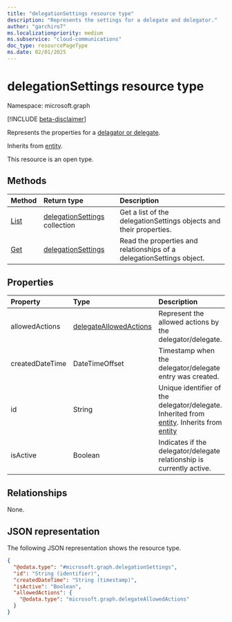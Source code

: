 ```yaml
---
title: "delegationSettings resource type"
description: "Represents the settings for a delegate and delegator."
author: "garchiro7"
ms.localizationpriority: medium
ms.subservice: "cloud-communications"
doc_type: resourcePageType
ms.date: 02/01/2025
---
```


# delegationSettings resource type

Namespace: microsoft.graph

[!INCLUDE [beta-disclaimer](../../includes/beta-disclaimer.md)]

Represents the properties for a [delagator or delegate](../resources/callsettings.md).

Inherits from [entity](../resources/entity.md).

This resource is an open type.

## Methods
|Method|Return type|Description|
|:---|:---|:---|
|[List](../api/callsettings-list-delegates.md)|[delegationSettings](../resources/delegationsettings.md) collection|Get a list of the delegationSettings objects and their properties.|
|[Get](../api/delegationsettings-get.md)|[delegationSettings](../resources/delegationsettings.md)|Read the properties and relationships of a delegationSettings object.|

## Properties
|Property|Type|Description|
|:---|:---|:---|
|allowedActions|[delegateAllowedActions](../resources/delegateallowedactions.md)|Represent the allowed actions by the delegator/delegate.|
|createdDateTime|DateTimeOffset|Timestamp when the delegator/delegate entry was created.|
|id|String|Unique identifier of the delegator/delegate. Inherited from [entity](../resources/entity.md). Inherits from [entity](../resources/entity.md)|
|isActive|Boolean|Indicates if the delegator/delegate relationship is currently active.|

## Relationships
None.

## JSON representation
The following JSON representation shows the resource type.
<!-- {
  "blockType": "resource",
  "keyProperty": "id",
  "@odata.type": "microsoft.graph.delegationSettings",
  "baseType": "microsoft.graph.entity",
  "openType": true
}
-->
``` json
{
  "@odata.type": "#microsoft.graph.delegationSettings",
  "id": "String (identifier)",
  "createdDateTime": "String (timestamp)",
  "isActive": "Boolean",
  "allowedActions": {
    "@odata.type": "microsoft.graph.delegateAllowedActions"
  }
}
```
